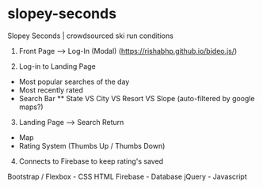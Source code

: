 # slopey-seconds
Slopey Seconds | crowdsourced ski run conditions 


1. Front Page --> Log-In  (Modal) (https://rishabhp.github.io/bideo.js/)

2. Log-in to Landing Page
* Most popular searches of the day
* Most recently rated
* Search Bar 
** State VS City VS Resort VS Slope (auto-filtered by google maps?)

3. Landing Page --> Search Return
* Map
* Rating System (Thumbs Up / Thumbs Down)

4. Connects to Firebase to keep rating's saved

Bootstrap / Flexbox - CSS
HTML
Firebase - Database
jQuery - Javascript
